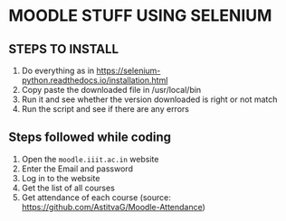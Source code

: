 # MOODLE STUFF USING SELENIUM

## STEPS TO INSTALL

1. Do everything as in <https://selenium-python.readthedocs.io/installation.html>
2. Copy paste the downloaded file in /usr/local/bin
3. Run it and see whether the version downloaded is right or not match
4. Run the script and see if there are any errors

## Steps followed while coding

1. Open the `moodle.iiit.ac.in` website
2. Enter the Email and password
3. Log in to the website
4. Get the list of all courses
5. Get attendance of each course (source: <https://github.com/AstitvaG/Moodle-Attendance>)
